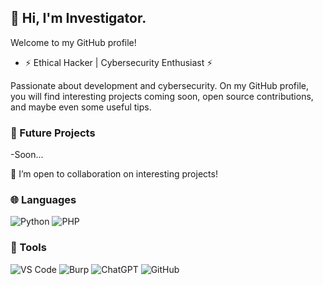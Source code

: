 ## 👋 Hi, I'm Investigator.

Welcome to my GitHub profile!

- ⚡ Ethical Hacker | Cybersecurity Enthusiast ⚡

Passionate about development and cybersecurity. On my GitHub profile, you will find interesting projects coming soon, open source contributions, and maybe even some useful tips.

### 🌟 Future Projects

-Soon...

🤝 I’m open to collaboration on interesting projects!

### 🌐 Languages

![Python](https://img.shields.io/badge/-Python-black?style=flat-square&logo=python) ![PHP](https://img.shields.io/badge/-PHP-black?style=flat-square&logo=php) 

### 🔧 Tools

![VS Code](https://img.shields.io/badge/-VS%20Code-black?style=flat-square&logo=visual-studio-code)
![Burp](https://img.shields.io/badge/-Burp-FF5722?style=flat-square&logo=burp&logoColor=white)
![ChatGPT](https://img.shields.io/badge/-ChatGPT-black?style=flat-square&logo=openai)
![GitHub](https://img.shields.io/badge/-GitHub-black?style=flat-square&logo=github) 
